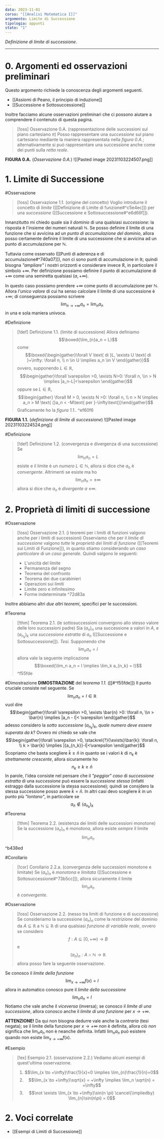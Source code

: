 ```yaml
---
data: 2023-11-01
corso: "[[Analisi Matematica I]]"
argomento: Limite di Successione
tipologia: appunti
stato: "1"
---
```

*Definizione di limite di successione.*
- - -
# 0. Argomenti ed osservazioni preliminari
Questo argomento richiede la conoscenza degli argomenti seguenti.
- [[Assiomi di Peano, il principio di induzione]]
- [[Successione e Sottosuccessione]]

Inoltre facciamo alcune osservazioni preliminari che ci possono aiutare a comprendere il 
contenuto di questa pagina.

> [!oss] Osservazione 0.A. (rappresentazione delle successioni sul piano cartesiano $\pi$) 
> Posso rappresentare una *successione* sul piano cartesiano mediante la maniera rappresentata nella *figura 0.A.*; alternativamente si può rappresentare una successione anche come dei punti sulla *retta reale*. 

**FIGURA 0.A.** (*Osservazione 0.A.*)
![[Pasted image 20231103224507.png]]

# 1. Limite di Successione
#Osservazione 
> [!oss] Osservazione 1.1. (origine del concetto)
> Voglio introdurre il concetto di *limite* ([[Definizione di Limite di funzione#^c5e4ec]]) per una *successione* ([[Successione e Sottosuccessione#^e6d66f]]). 
> 
   Innanzitutto mi chiedo quale sia il *dominio* di una qualsiasi *successione*: la risposta è l'insieme dei numeri naturali $\mathbb{N}$. 
   Se posso definire il limite di una funzione che si avvicina ad un *punto di accumulazione del dominio*, allora posso certamente definire il limite di una successione che si avvicina ad un punto 
   di accumulazione per $\mathbb{N}$. 
   >
   Tuttavia come osservato ([[Punti di aderenza e di accumulazione#^740a07]]), non ci sono punti di accumulazione in $\mathbb{R}$; quindi bisogna *"ampliare"* i nostri orizzonti e considerare invece $\mathbb{\tilde{R}}$, in particolare il simbolo $+\infty$. Per definizione possiamo definire il punto di accumulazione di $+\infty$ come una semiretta qualsiasi $(a, +\infty)$.
>
   In questo caso possiamo prendere $+\infty$ come punto di accumulazione per $\mathbb{N}$. 
   Allora *l'unico valore* di cui ha senso calcolare il limite di una successione è $+\infty$; di conseguenza possiamo scrivere $$\lim_{n \to +\infty} a_n = \lim_{n}a_n$$in una e sola maniera univoca.

#Definizione 
> [!def] Definizione 1.1. (limite di successione) 
Allora definiamo $$\boxed{\lim_{n}a_n = L}$$come $$\boxed{\begin{gather}\forall V \text{ di }L, \exists U \text{ di }+\infty: \forall n, \\ n \in U \implies a_n \in V \end{gather}}$$ovvero, supponendo $L \in \mathbb{R}$, $$\begin{gather}\forall \varepsilon >0, \exists N>0: \forall n, \\n > N \implies |a_n-L|<\varepsilon \end{gather}$$oppure se $L \in \mathbb{\tilde{R}}$, $$\begin{gather} \forall M > 0, \exists N >0: \forall n, \\ n > N \implies a_n > M \text{ (}a_n < -M\text{ per }-\infty\text{)}\end{gather}$$
Graficamente ho la *figura 1.1.*.
^ef60f6

**FIGURA 1.1.** (*definizione di limite di successione*)
![[Pasted image 20231103224524.png]]

#Definizione 
> [!def] Definizione 1.2. (convergenza e divergenza di una successione)
Se $$\lim_n a_n = L$$esiste e il limite è un *numero* $L \in \mathbb{N}$, allora si dice che $a_n$ è *convergente*.
Altrimenti se esiste ma ho $$\lim_n a_n = \pm \infty$$allora si dice che $a_n$ è *divergente a* $\pm \infty$.
# 2. Proprietà di limiti di successione
#Osservazione 
> [!oss] Osservazione 2.1. (i teoremi per i limiti di funzioni valgono anche per i limiti di successioni)
Osserviamo che per il *limite di successione* valgono *tutte* le *proprietà dei limiti di funzione* ([[Teoremi sui Limiti di Funzione]]), in quanto stiamo considerando un *caso particolare* di un *caso generale*. 
Quindi valgono le seguenti:
>- L'unicità del limite
>- Permanenza del segno
>- Teorema del confronto
>- Teorema dei due carabinieri
>- Operazioni sui limiti
>- Limite zero e infinitesimo
>- Forme indeterminate
^72d83a

Inoltre abbiamo altri *due altri teoremi*, specifici per le successioni.

#Teorema 
> [!thm] Teorema 2.1. (le sottosuccessioni convergono allo stesso valore delle loro successioni padre)
Sia $(a_n)_n$ una successione a valori in $A$, e $(a_{n_k})_k$ una *successione estratta* di $a_n$ ([[Successione e Sottosuccessione]]).
*Tesi.* Supponendo che $$\lim_n a_n = l$$allora vale la seguente implicazione $$\boxed{\lim_n a_n = l \implies \lim_k a_{n_k} = l}$$
^f55fde

#Dimostrazione 
**DIMOSTRAZIONE** del *teorema 1.1.* ([[#^f55fde]]) 
Il punto cruciale consiste nel seguente.
Se $$\lim_n a_n = l \in \mathbb{R}$$vuol dire $$\begin{gather}\forall \varepsilon >0, \exists \bar{n} >0: \forall n, \\n > \bar{n} \implies |a_n - l|< \varepsilon \end{gather}$$adesso considero la *sotto successione* $(a_{n_k})_k$, *quale numero deve essere superata da* $k$? 
Ovvero mi chiedo se vale che $$\begin{gather}\forall \varepsilon >0, \stackrel{?}{\exists}\bar{k}: \forall n, \\ k > \bar{k} \implies |{a_{n_k}}-l|<\varepsilon \end{gather}$$
Scopriamo che basta scegliere $\bar{k} \geq \bar{n}$ in quanto se i valori $k$ di $n_k$ è *strettamente crescente*, allora sicuramente ho $$n_k \geq k \geq \bar{n}$$
In parole, l'idea consiste nel pensare che il *"peggior" caso* di *successione estratta* di una *successione* può essere la *successione stessa* (infatti estraggo dalla successione la stessa successione); quindi se considero la stessa successione posso avere $\bar{k} = \bar{n}$. In altri casi devo scegliere $\bar{k}$ in un punto più *"lontano"*, in particolare se $${a_\bar{n}} \not \in (a_{n_k})_k$$
#Teorema 
> [!thm] Teorema 2.2. (esistenza dei limiti delle successioni monotone)
Se la successione $(a_n)_n$ è *monotona*, allora esiste *sempre* il limite$$\lim_{n}a_n$$

^b438ed

#Corollario 
> [!cor] Corollario 2.2.a. (convergenza delle successioni monotone e limitate)
Se $(a_n)_n$ è *monotona* e *limitata* ([[Successione e Sottosuccessione#^73b5cc]]), allora sicuramente il limite $$\lim_{n}a_n$$è *convergente*.

#Osservazione 
> [!oss] Osservazione 2.2. (nesso tra limiti di funzione e di successione)
Se consideriamo la successione $(a_n)_n$ come la *restrizione* del dominio da $A \subseteq \mathbb{R}$ a $\mathbb{N} \subseteq \mathbb{R}$ di una qualsiasi *funzione di variabile reale*, ovvero se considero $$f: A\subseteq[0, +\infty) \longrightarrow B$$e $$({a_n})_n: A\cap \mathbb{N} \longrightarrow \mathbb{R}$$allora posso fare la seguente osservazione.
>
Se conosco il *limite della funzione* $$\lim_{x \to +\infty}f(x) = l$$allora in automatico conosco pure il *limite della successione* $$\lim_{n}a_n = l$$
Notiamo che vale anche il *viceversa* (inversa); se conosco il *limite di una successione*, allora conosco anche il *limite di una funzione* per $x \to +\infty$.
>
**ATTENZIONE!** Da qui non bisogna dedurre vale anche la *contraria* (tesi negata); se il limite della funzione per $x \to +\infty$ *non* è definita, allora ciò *non* significa che $\lim_n a_n$ *non* è neanche definita. Infatti $\lim_n a_n$ può esistere quando non esiste $\lim_{x \to +\infty}f(x)$.

#Esempio 
> [!ex] Esempio 2.1. (osservazione 2.2.)
Vediamo alcuni esempi di quest'ultima osservazione.
>1. $$\lim_{x \to +\infty}\frac{1}{x}=0 \implies \lim_{n}\frac{1}{n}=0$$
>2. $$\lim_{x \to +\infty}\sqrt{x} = +\infty \implies \lim_n \sqrt{n} = +\infty$$
>3. $$\not \exists \lim_{x \to +\infty}\sin(n \pi) \cancel{\impliedby} \lim_{n}\sin(n\pi) = 0$$
# 2. Voci correlate
- [[Esempi di Limiti di Successione]]
